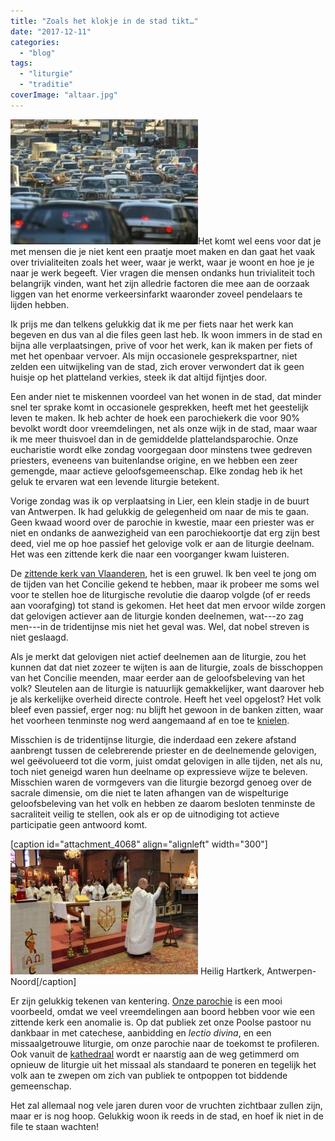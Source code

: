 ```yaml
---
title: "Zoals het klokje in de stad tikt…"
date: "2017-12-11"
categories: 
  - "blog"
tags: 
  - "liturgie"
  - "traditie"
coverImage: "altaar.jpg"
---
```


![](images/fileprobleem-300x200.jpg)Het komt wel eens voor dat je met mensen die je niet kent een praatje moet maken en dan gaat het vaak over trivialiteiten zoals het weer, waar je werkt, waar je woont en hoe je je naar je werk begeeft. Vier vragen die mensen ondanks hun trivialiteit toch belangrijk vinden, want het zijn alledrie factoren die mee aan de oorzaak liggen van het enorme verkeersinfarkt waaronder zoveel pendelaars te lijden hebben.

Ik prijs me dan telkens gelukkig dat ik me per fiets naar het werk kan begeven en dus van al die files geen last heb. Ik woon immers in de stad en bijna alle verplaatsingen, prive of voor het werk, kan ik maken per fiets of met het openbaar vervoer. Als mijn occasionele gesprekspartner, niet zelden een uitwijkeling van de stad, zich erover verwondert dat ik geen huisje op het platteland verkies, steek ik dat altijd fijntjes door.

Een ander niet te miskennen voordeel van het wonen in de stad, dat minder snel ter sprake komt in occasionele gesprekken, heeft met het geestelijk leven te maken. Ik heb achter de hoek een parochiekerk die voor 90% bevolkt wordt door vreemdelingen, net als onze wijk in de stad, maar waar ik me meer thuisvoel dan in de gemiddelde plattelandsparochie. Onze eucharistie wordt elke zondag voorgegaan door minstens twee gedreven priesters, eveneens van buitenlandse origine, en we hebben een zeer gemengde, maar actieve geloofsgemeenschap. Elke zondag heb ik het geluk te ervaren wat een levende liturgie betekent.

Vorige zondag was ik op verplaatsing in Lier, een klein stadje in de buurt van Antwerpen. Ik had gelukkig de gelegenheid om naar de mis te gaan. Geen kwaad woord over de parochie in kwestie, maar een priester was er niet en ondanks de aanwezigheid van een parochiekoortje dat erg zijn best deed, viel me op hoe passief het gelovige volk er aan de liturgie deelnam. Het was een zittende kerk die naar een voorganger kwam luisteren.

De [zittende kerk van Vlaanderen](/blog/de-zittende-kudde/), het is een gruwel. Ik ben veel te jong om de tijden van het Concilie gekend te hebben, maar ik probeer me soms wel voor te stellen hoe de liturgische revolutie die daarop volgde (of er reeds aan voorafging) tot stand is gekomen. Het heet dat men ervoor wilde zorgen dat gelovigen actiever aan de liturgie konden deelnemen, wat---zo zag men---in de tridentijnse mis niet het geval was. Wel, dat nobel streven is niet geslaagd.

Als je merkt dat gelovigen niet actief deelnemen aan de liturgie, zou het kunnen dat dat niet zozeer te wijten is aan de liturgie, zoals de bisschoppen van het Concilie meenden, maar eerder aan de geloofsbeleving van het volk? Sleutelen aan de liturgie is natuurlijk gemakkelijker, want daarover heb je als kerkelijke overheid directe controle. Heeft het veel opgelost? Het volk bleef even passief, erger nog: nu blijft het gewoon in de banken zitten, waar het voorheen tenminste nog werd aangemaand af en toe te [knielen](/page/praktische-gids-bij-gebedshoudingen-in-de-liturgie/).

Misschien is de tridentijnse liturgie, die inderdaad een zekere afstand aanbrengt tussen de celebrerende priester en de deelnemende gelovigen, wel geëvolueerd tot die vorm, juist omdat gelovigen in alle tijden, net als nu, toch niet geneigd waren hun deelname op expressieve wijze te beleven. Misschien waren de vormgevers van die liturgie bezorgd genoeg over de sacrale dimensie, om die niet te laten afhangen van de wispelturige geloofsbeleving van het volk en hebben ze daarom besloten tenminste de sacraliteit veilig te stellen, ook als er op de uitnodiging tot actieve participatie geen antwoord komt. 

\[caption id="attachment\_4068" align="alignleft" width="300"\][![](images/HHart3-300x200.jpeg)](http://jezus-hart.be/) Heilig Hartkerk, Antwerpen-Noord\[/caption\]

Er zijn gelukkig tekenen van kentering. [Onze parochie](http://jezus-hart.be/) is een mooi voorbeeld, omdat we veel vreemdelingen aan boord hebben voor wie een zittende kerk een anomalie is. Op dat publiek zet onze Poolse pastoor nu dankbaar in met catechese, aanbidding en _lectio divina_, en een missaalgetrouwe liturgie, om onze parochie naar de toekomst te profileren. Ook vanuit de [kathedraal](http://famcat.be/) wordt er naarstig aan de weg getimmerd om opnieuw de liturgie uit het missaal als standaard te poneren en tegelijk het volk aan te zwepen om zich van publiek te ontpoppen tot biddende gemeenschap.

Het zal allemaal nog vele jaren duren voor de vruchten zichtbaar zullen zijn, maar er is nog hoop. Gelukkig woon ik reeds in de stad, en hoef ik niet in de file te staan wachten!
